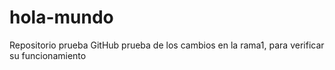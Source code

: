 # hola-mundo
Repositorio prueba GitHub
prueba de los cambios en la rama1, para verificar su funcionamiento
